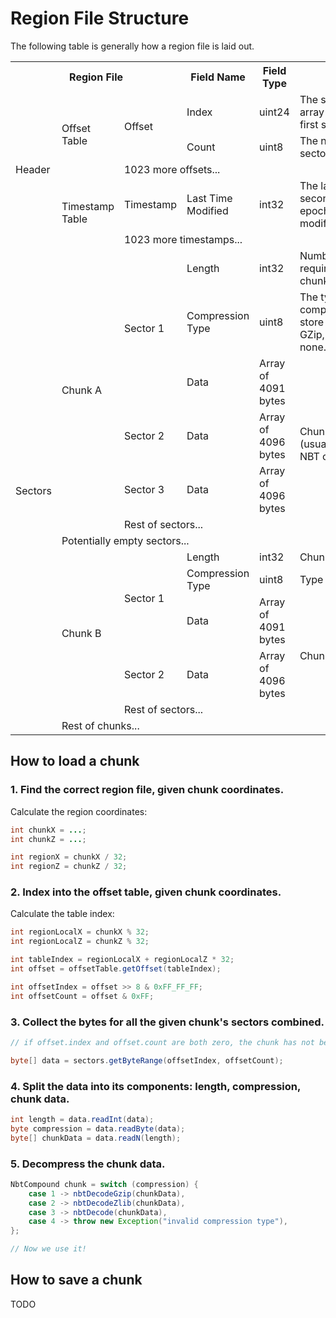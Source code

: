 
# Region File Structure

The following table is generally how a region file is laid out.

<table>
<tr>
    <th colspan="3">Region File</th>
    <th>Field Name</th>
    <th>Field Type</th>
    <th>Notes</th>
<tr>
<tr>
    <td rowspan="5">Header</td>
    <td rowspan="3">Offset Table</td>
    <td rowspan="2">Offset</td>
    <td>Index</td>
    <td>uint24</td>
    <td>The sector-index (not array-index) of the first sector of a chunk.</td>
</tr>
<tr>
    <td>Count</td>
    <td>uint8</td>
    <td>The number of sectors a chunk uses.</td>
</tr>
<tr>
    <td colspan="4">1023 more offsets...</td>
</tr>
<tr>
    <td rowspan="2">Timestamp Table</td>
    <td>Timestamp</td>
    <td>Last Time Modified</td>
    <td>int32</td>
    <td>The last time (in seconds since Unix epoch) a chunk was modified.</td>
</tr>
<tr>
    <td colspan="4">1023 more timestamps...</td>
</tr>
<tr>
    <td rowspan="13">Sectors</td>
    <td rowspan="6">Chunk A</td>
    <td rowspan="3">Sector 1</td>
    <td>Length</td>
    <td>int32</td>
    <td>Number of bytes required to store the chunk.</td>
</tr>
<tr>
    <td>Compression Type</td>
    <td>uint8</td>
    <td>The type of compression used to store the chunk. 1 for GZip, 2 for ZLib, 3 for none.</td>
</tr>
<tr>
    <td>Data</td>
    <td>Array of 4091 bytes</td>
    <td rowspan="4">Chunk data as a (usually-)compressed NBT compound.</td>
</tr>
<tr>
    <td>Sector 2</td>
    <td>Data</td>
    <td>Array of 4096 bytes</td>
</tr>
<tr>
    <td>Sector 3</td>
    <td>Data</td>
    <td>Array of 4096 bytes</td>
</tr>
<tr>
    <td colspan="3">Rest of sectors...</td>
</tr>
<tr>
    <td colspan="5">Potentially empty sectors...</td>
</tr>
<tr>
    <td rowspan="5">Chunk B</td>
    <td rowspan="3">Sector 1</td>
    <td>Length</td>
    <td>int32</td>
    <td>Chunk data length.</td>
</tr>
<tr>
    <td>Compression Type</td>
    <td>uint8</td>
    <td>Type of compression.</td>
</tr>
<tr>
    <td>Data</td>
    <td>Array of 4091 bytes</td>
    <td rowspan="3">Chunk data.</td>
</tr>
<tr>
    <td>Sector 2</td>
    <td>Data</td>
    <td>Array of 4096 bytes</td>
</tr>
<tr>
    <td colspan="3">Rest of sectors...</td>
</tr>
<tr>
    <td colspan="5">Rest of chunks...</td>
</tr>
</table>

## How to load a chunk

### 1. Find the correct region file, given chunk coordinates.

Calculate the region coordinates:
```java
int chunkX = ...;
int chunkZ = ...;

int regionX = chunkX / 32;
int regionZ = chunkZ / 32;
```

### 2. Index into the offset table, given chunk coordinates.

Calculate the table index:
```java
int regionLocalX = chunkX % 32;
int regionLocalZ = chunkZ % 32;

int tableIndex = regionLocalX + regionLocalZ * 32;
int offset = offsetTable.getOffset(tableIndex);

int offsetIndex = offset >> 8 & 0xFF_FF_FF;
int offsetCount = offset & 0xFF;
```

### 3. Collect the bytes for all the given chunk's sectors combined.

```java
// if offset.index and offset.count are both zero, the chunk has not been saved yet.

byte[] data = sectors.getByteRange(offsetIndex, offsetCount);
```

### 4. Split the data into its components: length, compression, chunk data.

```java
int length = data.readInt(data);
byte compression = data.readByte(data);
byte[] chunkData = data.readN(length);
```

### 5. Decompress the chunk data.

```java
NbtCompound chunk = switch (compression) {
    case 1 -> nbtDecodeGzip(chunkData),
    case 2 -> nbtDecodeZlib(chunkData),
    case 3 -> nbtDecode(chunkData),
    case 4 -> throw new Exception("invalid compression type"),
};

// Now we use it!
```

## How to save a chunk

TODO

